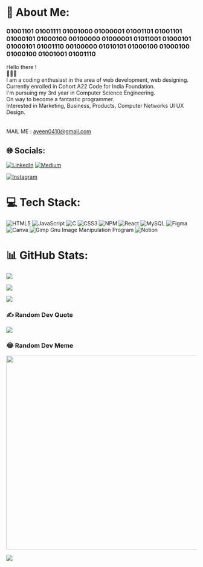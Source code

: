 # 💫 About Me: 

<h3 style="#RRGGBB">01001101 01001111 01001000 01000001 01001101 01001101 01000101 01000100 00100000 01000001 01011001 01000101 01000101 01001110 00100000 01010101 01000100 01000100 01000100 01001001 01001110</h3>


Hello there !<br>👨🏻‍💻  <br>I am a coding enthusiast in the area of web development, web designing. <br>Currently enrolled in Cohort A22 Code for India Foundation.<br>I'm pursuing my 3rd year in Computer Science Engineering.<br>On way to become a fantastic programmer. <br>Interested in Marketing, Business, Products, Computer Networks UI UX Design.<br><br><br>
MAIL ME : ayeen0410@gmail.com

## 🌐 Socials:

 [![LinkedIn](https://img.shields.io/badge/LinkedIn-%230077B5.svg?logo=linkedin&logoColor=white)](https://linkedin.com/in/m-ayeen-u) [![Medium](https://img.shields.io/badge/Medium-12100E?logo=medium&logoColor=white)](https://medium.com/@@mdayeen) 
      

 [![Instagram](https://img.shields.io/badge/Instagram-%23E4405F.svg?logo=Instagram&logoColor=white)](https://instagram.com/m.ayeen.u)

# 💻 Tech Stack:

![HTML5](https://img.shields.io/badge/html5-%23E34F26.svg?style=for-the-badge&logo=html5&logoColor=white) ![JavaScript](https://img.shields.io/badge/javascript-%23323330.svg?style=for-the-badge&logo=javascript&logoColor=%23F7DF1E) ![C](https://img.shields.io/badge/c-%2300599C.svg?style=for-the-badge&logo=c&logoColor=white) ![CSS3](https://img.shields.io/badge/css3-%231572B6.svg?style=for-the-badge&logo=css3&logoColor=white) ![NPM](https://img.shields.io/badge/NPM-%23000000.svg?style=for-the-badge&logo=npm&logoColor=white) ![React](https://img.shields.io/badge/react-%2320232a.svg?style=for-the-badge&logo=react&logoColor=%2361DAFB) ![MySQL](https://img.shields.io/badge/mysql-%2300f.svg?style=for-the-badge&logo=mysql&logoColor=white)  ![Figma](https://img.shields.io/badge/figma-%23F24E1E.svg?style=for-the-badge&logo=figma&logoColor=white) ![Canva](https://img.shields.io/badge/Canva-%2300C4CC.svg?style=for-the-badge&logo=Canva&logoColor=white) ![Gimp Gnu Image Manipulation Program](https://img.shields.io/badge/Gimp-657D8B?style=for-the-badge&logo=gimp&logoColor=FFFFFF) ![Notion](https://img.shields.io/badge/Notion-%23000000.svg?style=for-the-badge&logo=notion&logoColor=white)

# 📊 GitHub Stats:

![](https://github-readme-stats.vercel.app/api?username=mdayeen&theme=dark&hide_border=false&include_all_commits=false&count_private=false)<br/>

![](https://github-readme-streak-stats.herokuapp.com/?user=mdayeen&theme=dark&hide_border=false)<br/>

![](https://github-readme-stats.vercel.app/api/top-langs/?username=mdayeen&theme=dark&hide_border=false&include_all_commits=false&count_private=false&layout=compact)
### ✍️ Random Dev Quote

![](https://quotes-github-readme.vercel.app/api?type=vetical&theme=gruvbox)


### 😂 Random Dev Meme

<img src="https://random-memer.herokuapp.com/" width="512px"/>

[![](https://visitcount.itsvg.in/api?id=mdayeen&icon=5&color=5)](https://visitcount.itsvg.in)
